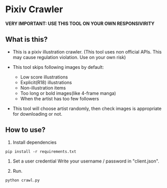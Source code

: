 # Pixiv Crawler

**VERY IMPORTANT: USE THIS TOOL ON YOUR OWN RESPONSIVIRITY**

## What is this?

* This is a pixiv illustration crawler. (This tool uses non official APIs. This may cause regulation violation. Use on your own risk)

* This tool skips following images by default:
    * Low score illustrations
    * Explicit(R18) illustrations
    * Non-illustration items
    * Too long or bold images(like 4-frame manga)
    * When the artist has too few followers
* This tool will choose artist randomly, then check images is appropriate for downloading or not.

## How to use?

1. Install dependencies

~~~~shell
pip install -r requirements.txt
~~~~

1. Set a user credential
Write your username / password in "client.json". 


1. Run.

~~~python
python crawl.py
~~~
